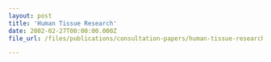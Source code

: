 ```yaml
---
layout: post
title: 'Human Tissue Research'
date: 2002-02-27T00:00:00.000Z
file_url: /files/publications/consultation-papers/human-tissue-research.pdf

---
```


